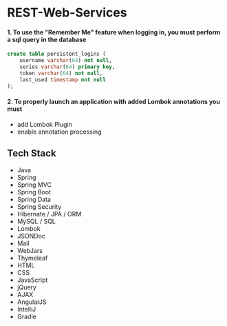 # REST-Web-Services
#### 1. To use the "Remember Me" feature when logging in, you must perform a sql query in the database
```sql
create table persistent_logins (
    username varchar(64) not null,
    series varchar(64) primary key,
    token varchar(64) not null,
    last_used timestamp not null
);
```

#### 2. To properly launch an application with added Lombok annotations you must
- add Lombok Plugin
- enable annotation processing


## Tech Stack
*  Java
*  Spring
*  Spring MVC
*  Spring Boot
*  Spring Data
*  Spring Security
*  Hibernate / JPA / ORM
*  MySQL / SQL
*  Lombok
*  JSONDoc
*  Mail
*  WebJars
*  Thymeleaf
*  HTML
*  CSS
*  JavaScript
*  jQuery
*  AJAX
*  AngularJS
*  IntelliJ
*  Gradle
